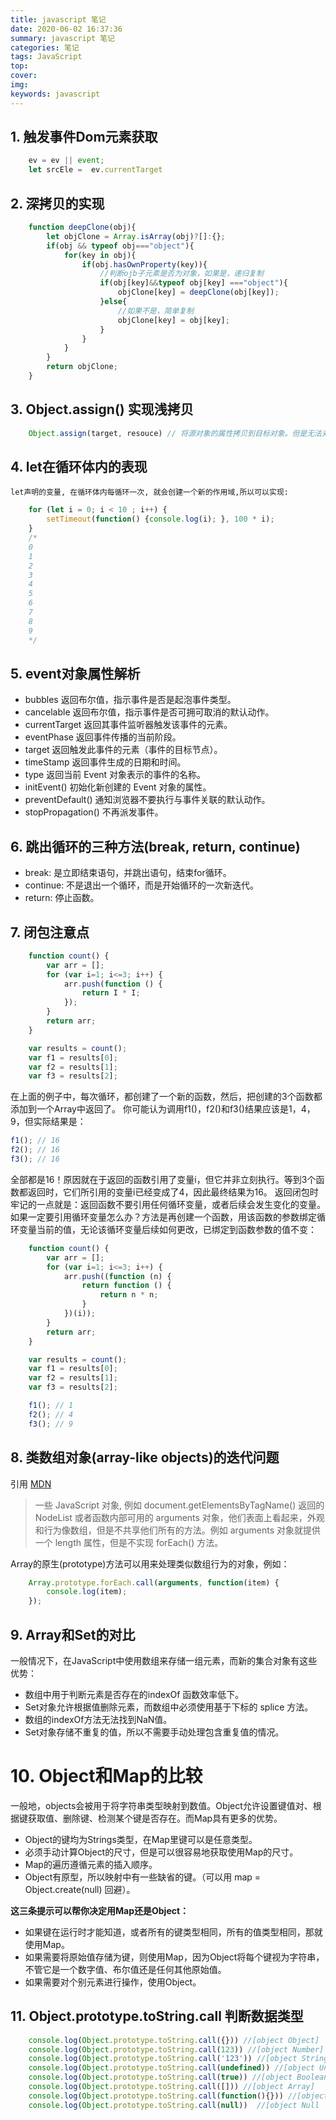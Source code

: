 ```yaml
---
title: javascript 笔记
date: 2020-06-02 16:37:36
summary: javascript 笔记
categories: 笔记
tags: JavaScript
top: 
cover: 
img:
keywords: javascript
---
```


## 1. 触发事件Dom元素获取
``` javascript
    ev = ev || event;
    let srcEle =  ev.currentTarget
```

## 2. 深拷贝的实现
``` javascript
    function deepClone(obj){
        let objClone = Array.isArray(obj)?[]:{};
        if(obj && typeof obj==="object"){
            for(key in obj){
                if(obj.hasOwnProperty(key)){
                    //判断ojb子元素是否为对象，如果是，递归复制
                    if(obj[key]&&typeof obj[key] ==="object"){
                        objClone[key] = deepClone(obj[key]);
                    }else{
                        //如果不是，简单复制
                        objClone[key] = obj[key];
                    }
                }
            }
        }
        return objClone;
    }   
```
## 3. Object.assign() 实现浅拷贝
``` javascript
	Object.assign(target, resouce) // 将源对象的属性拷贝到目标对象。但是无法对源对象的引用指针进行深拷贝。
```
## 4. let在循环体内的表现
	let声明的变量, 在循环体内每循环一次, 就会创建一个新的作用域,所以可以实现:
``` javascript
    for (let i = 0; i < 10 ; i++) {
    	setTimeout(function() {console.log(i); }, 100 * i);
    }
    /*
    0
    1
    2
    3
    4
    5
    6
    7
    8
    9
    */
```

## 5. event对象属性解析
	
   * bubbles	返回布尔值，指示事件是否是起泡事件类型。
   * cancelable	返回布尔值，指示事件是否可拥可取消的默认动作。
   * currentTarget	返回其事件监听器触发该事件的元素。
   * eventPhase	返回事件传播的当前阶段。
   * target	返回触发此事件的元素（事件的目标节点）。
   * timeStamp	返回事件生成的日期和时间。
   * type	返回当前 Event 对象表示的事件的名称。
   * initEvent()	初始化新创建的 Event 对象的属性。
   * preventDefault()	通知浏览器不要执行与事件关联的默认动作。
   * stopPropagation()	不再派发事件。

##  6. 跳出循环的三种方法(break, return, continue)

* break: 是立即结束语句，并跳出语句，结束for循环。
* continue: 不是退出一个循环，而是开始循环的一次新迭代。
* return: 停止函数。

## 7. 闭包注意点
``` javascript
    function count() {
        var arr = [];
        for (var i=1; i<=3; i++) {
            arr.push(function () {
                return I * I;
            });
        }
        return arr;
    }

    var results = count();
    var f1 = results[0];
    var f2 = results[1];
    var f3 = results[2];
```

在上面的例子中，每次循环，都创建了一个新的函数，然后，把创建的3个函数都添加到一个Array中返回了。
你可能认为调用f1()，f2()和f3()结果应该是1，4，9，但实际结果是：

``` javascript
f1(); // 16
f2(); // 16
f3(); // 16
```

全部都是16！原因就在于返回的函数引用了变量i，但它并非立刻执行。等到3个函数都返回时，它们所引用的变量i已经变成了4，因此最终结果为16。
返回闭包时牢记的一点就是：返回函数不要引用任何循环变量，或者后续会发生变化的变量。
如果一定要引用循环变量怎么办？方法是再创建一个函数，用该函数的参数绑定循环变量当前的值，无论该循环变量后续如何更改，已绑定到函数参数的值不变：

``` javascript
    function count() {
        var arr = [];
        for (var i=1; i<=3; i++) {
            arr.push((function (n) {
                return function () {
                    return n * n;
                }
            })(i));
        }
        return arr;
    }

    var results = count();
    var f1 = results[0];
    var f2 = results[1];
    var f3 = results[2];

    f1(); // 1
    f2(); // 4
    f3(); // 9
```

## 8. 类数组对象(array-like objects)的迭代问题

引用 [MDN](https://developer.mozilla.org/zh-CN/docs/Web/JavaScript/Guide/Indexed_collections)
>一些 JavaScript 对象, 例如 document.getElementsByTagName() 返回的 NodeList 或者函数内部可用的 arguments 对象，他们表面上看起来，外观和行为像数组，但是不共享他们所有的方法。例如 arguments 对象就提供一个 length 属性，但是不实现 forEach() 方法。

Array的原生(prototype)方法可以用来处理类似数组行为的对象，例如：
```javascript
    Array.prototype.forEach.call(arguments, function(item) {
        console.log(item);
    });
  ```
## 9. Array和Set的对比
一般情况下，在JavaScript中使用数组来存储一组元素，而新的集合对象有这些优势：

+ 数组中用于判断元素是否存在的indexOf 函数效率低下。
+ Set对象允许根据值删除元素，而数组中必须使用基于下标的 splice 方法。
+ 数组的indexOf方法无法找到NaN值。
+ Set对象存储不重复的值，所以不需要手动处理包含重复值的情况。

# 10. Object和Map的比较
一般地，objects会被用于将字符串类型映射到数值。Object允许设置键值对、根据键获取值、删除键、检测某个键是否存在。而Map具有更多的优势。

+ Object的键均为Strings类型，在Map里键可以是任意类型。
+ 必须手动计算Object的尺寸，但是可以很容易地获取使用Map的尺寸。
+ Map的遍历遵循元素的插入顺序。
+ Object有原型，所以映射中有一些缺省的键。（可以用 map = Object.create(null) 回避）。

**这三条提示可以帮你决定用Map还是Object：**

+ 如果键在运行时才能知道，或者所有的键类型相同，所有的值类型相同，那就使用Map。
+ 如果需要将原始值存储为键，则使用Map，因为Object将每个键视为字符串，不管它是一个数字值、布尔值还是任何其他原始值。
+ 如果需要对个别元素进行操作，使用Object。

## 11. Object.prototype.toString.call 判断数据类型
```javascript
    console.log(Object.prototype.toString.call({})) //[object Object]
    console.log(Object.prototype.toString.call(123)) //[object Number]
    console.log(Object.prototype.toString.call('123')) //[object String]
    console.log(Object.prototype.toString.call(undefined)) //[object Undefined]
    console.log(Object.prototype.toString.call(true)) //[object Boolean]
    console.log(Object.prototype.toString.call([])) //[object Array]
    console.log(Object.prototype.toString.call(function(){})) //[object Function]
    console.log(Object.prototype.toString.call(null))  //[object Null
```

